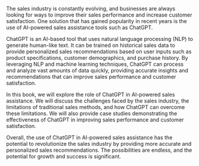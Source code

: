
The sales industry is constantly evolving, and businesses are always looking for ways to improve their sales performance and increase customer satisfaction. One solution that has gained popularity in recent years is the use of AI-powered sales assistance tools such as ChatGPT.

ChatGPT is an AI-based tool that uses natural language processing (NLP) to generate human-like text. It can be trained on historical sales data to provide personalized sales recommendations based on user inputs such as product specifications, customer demographics, and purchase history. By leveraging NLP and machine learning techniques, ChatGPT can process and analyze vast amounts of data quickly, providing accurate insights and recommendations that can improve sales performance and customer satisfaction.

In this book, we will explore the role of ChatGPT in AI-powered sales assistance. We will discuss the challenges faced by the sales industry, the limitations of traditional sales methods, and how ChatGPT can overcome these limitations. We will also provide case studies demonstrating the effectiveness of ChatGPT in improving sales performance and customer satisfaction.

Overall, the use of ChatGPT in AI-powered sales assistance has the potential to revolutionize the sales industry by providing more accurate and personalized sales recommendations. The possibilities are endless, and the potential for growth and success is significant.
